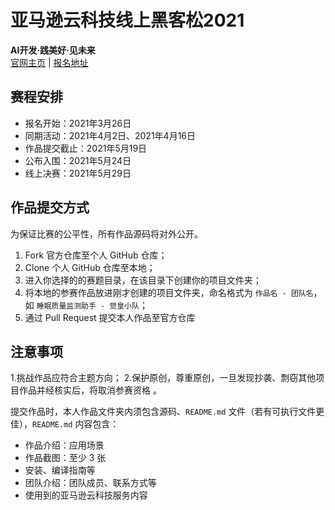 # 亚马逊云科技线上黑客松2021

**AI开发·践美好·见未来**  
[官网主页](http://amazonaws-hackathon-2021.jiqizhixin.com/) | [报名地址](https://jinshuju.net/f/Tuy51J)

## 赛程安排

* 报名开始：2021年3月26日
* 同期活动：2021年4月2日、2021年4月16日
* 作品提交截止：2021年5月19日
* 公布入围：2021年5月24日
* 线上决赛：2021年5月29日

## 作品提交方式

为保证比赛的公平性，所有作品源码将对外公开。

1. Fork 官方仓库至个人 GitHub 仓库；
2. Clone 个人 GitHub 仓库至本地；
3. 进入你选择的的赛题目录，在该目录下创建你的项目文件夹；
4. 将本地的参赛作品放进刚才创建的项目文件夹，命名格式为 `作品名 - 团队名`，如 `睡眠质量监测助手 - 觉皇小队`；
5. 通过 Pull Request 提交本人作品至官方仓库

## 注意事项

1.挑战作品应符合主题方向；
2.保护原创，尊重原创，一旦发现抄袭、剽窃其他项目作品并经核实后，将取消参赛资格 。

提交作品时，本人作品文件夹内须包含源码、`README.md` 文件（若有可执行文件更佳），`README.md` 内容包含：

* 作品介绍：应用场景
* 作品截图：至少 3 张
* 安装、编译指南等
* 团队介绍：团队成员、联系方式等
* 使用到的亚马逊云科技服务内容
